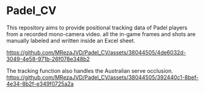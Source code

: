 # Padel_CV
This repository aims to provide positional tracking data of Padel players from a recorded mono-camera video. all the in-game frames and shots are manually labeled and written inside an Excel sheet.


https://github.com/MRezaJVD/Padel_CV/assets/38044505/4de6032d-3049-4e58-971b-26f078e348b2


The tracking function also handles the Australian serve occlusion.
https://github.com/MRezaJVD/Padel_CV/assets/38044505/392440c1-8bef-4e34-8b2f-e349f0725a2a

